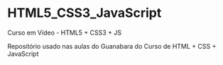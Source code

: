 # HTML5_CSS3_JavaScript
Curso em Vídeo - HTML5 + CSS3 + JS

Repositório usado nas aulas do Guanabara do Curso de HTML + CSS + JavaScript
